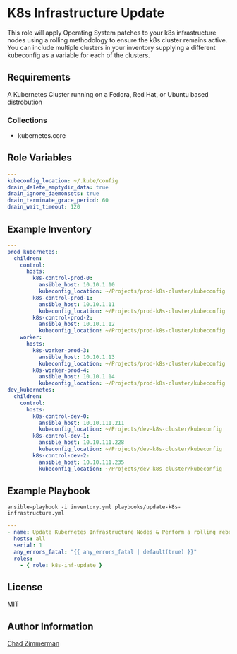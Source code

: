 K8s Infrastructure Update
=========================

This role will apply Operating System patches to your k8s infrastructure nodes using a rolling methodology to ensure the k8s cluster remains active. You can include multiple clusters in your inventory supplying a different kubeconfig as a variable for each of the clusters.

Requirements
------------

A Kubernetes Cluster running on a Fedora, Red Hat, or Ubuntu based distrobution

### Collections

  - kubernetes.core

Role Variables
--------------

```yaml
---
kubeconfig_location: ~/.kube/config
drain_delete_emptydir_data: true
drain_ignore_daemonsets: true
drain_terminate_grace_period: 60
drain_wait_timeout: 120
```

Example Inventory
-----------------

```yaml
---
prod_kubernetes:
  children:
    control:
      hosts:
        k8s-control-prod-0:
          ansible_host: 10.10.1.10
          kubeconfig_location: ~/Projects/prod-k8s-cluster/kubeconfig
        k8s-control-prod-1:
          ansible_host: 10.10.1.11
          kubeconfig_location: ~/Projects/prod-k8s-cluster/kubeconfig
        k8s-control-prod-2:
          ansible_host: 10.10.1.12
          kubeconfig_location: ~/Projects/prod-k8s-cluster/kubeconfig
    worker:
      hosts:
        k8s-worker-prod-3:
          ansible_host: 10.10.1.13
          kubeconfig_location: ~/Projects/prod-k8s-cluster/kubeconfig
        k8s-worker-prod-4:
          ansible_host: 10.10.1.14
          kubeconfig_location: ~/Projects/prod-k8s-cluster/kubeconfig
dev_kubernetes:
  children:
    control:
      hosts:
        k8s-control-dev-0:
          ansible_host: 10.10.111.211
          kubeconfig_location: ~/Projects/dev-k8s-cluster/kubeconfig
        k8s-control-dev-1:
          ansible_host: 10.10.111.228
          kubeconfig_location: ~/Projects/dev-k8s-cluster/kubeconfig
        k8s-control-dev-2:
          ansible_host: 10.10.111.235
          kubeconfig_location: ~/Projects/dev-k8s-cluster/kubeconfig
```

Example Playbook
----------------

`ansible-playbook -i inventory.yml playbooks/update-k8s-infrastructure.yml `

```yaml
---
- name: Update Kubernetes Infrastructure Nodes & Perform a rolling reboot
  hosts: all
  serial: 1
  any_errors_fatal: "{{ any_errors_fatal | default(true) }}"
  roles:
    - { role: k8s-inf-update }
```

License
-------

MIT

Author Information
------------------

[Chad Zimmerman](https://github.com/PrymalInstynct)
